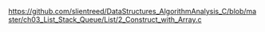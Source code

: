 https://github.com/slientreed/DataStructures_AlgorithmAnalysis_C/blob/master/ch03_List_Stack_Queue/List/2_Construct_with_Array.c